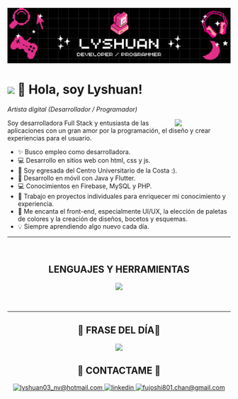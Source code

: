 <!--Banner-->
![Lyshuan Banner](https://github.com/Lyshuan20/Lyshuan20/blob/main/Banner_LyshuanNavarro.png)

<!--Header Name-->
# <img src="https://github.com/seanprashad/slackmoji/blob/master/emoji/llamas/llama-awesome-gif.gif" width="30"/> 👋 Hola, soy Lyshuan! 
*Artista digital (Desarrollador / Programador)*
<br />

<!--Imagen -->
<div>
  <img align="right" width="25%" src="https://media.giphy.com/media/ObNTw8Uzwy6KQ/giphy.gif">
</div>

<!--Start Intro-->               
<p align="left">Soy desarrolladora Full Stack y entusiasta de las aplicaciones con un gran amor por la programación, el diseño y crear experiencias para el usuario. </p>

- ✨ Busco empleo como desarrolladora.
- 💻 Desarrollo en sitios web con html, css y js.
- 🌱 Soy egresada del Centro Universitario de la Costa :).
- 📱 Desarrollo en móvil con Java y Flutter.
- 💻 Conocimientos en Firebase, MySQL y PHP.
- 🌱 Trabajo en proyectos individuales para enriquecer mi conocimiento y experiencia.
- 🎨 Me encanta el front-end, especialmente UI/UX, la elección de paletas de colores y la creación de diseños, bocetos y esquemas.
- 💡 Siempre aprendiendo algo nuevo cada día.
<!--End Intro-->

---
<br />

<!--Sección de lenguajes y herramientas-->       
<h2 align="center">LENGUAJES Y HERRAMIENTAS</h2> 
<p align="center">
<img width="500px"  src="https://skillicons.dev/icons?i=java,cs,js,html,css,flutter,bootstrap,git,github,vscode,androidstudio,firebase,mysql,php&perline=10"  />
</p>
<br />

---

<!--Dynamic Quote card updated everyday at 12 PM--> 
<h2 align="center">🌟 FRASE DEL DÍA🌟</h2>

<!--STARTS_HERE_QUOTE_CARD-->
<p align="center">
    <img src="https://readme-daily-quotes.vercel.app/api?author=Yanni&quote=Music%20is%20like%20creating%20an%20emotional%20painting.%20The%20sounds%20are%20the%20colors.&theme=dark&bg_color=011627&author_color=ffeb95">
</p>
<!--ENDS_HERE_QUOTE_CARD-->


<!--Contact Section--> 

<h2 align="center">🤝 CONTACTAME 🤝 </h2>
<div align="center">
<a href="mailto:lyshuan03_nv@hotmail.com" target="_blank">
  <img src="https://img.shields.io/badge/Email-D14836?style=for-the-badge&logo=gmail&logoColor=white" alt="lyshuan03_nv@hotmail.com" style="margin-bottom: 5px;" />
</a>
  
 <a href="https://www.linkedin.com/in/montserrat-natzumi-lyshuan-navarro-velazquez-12a679211/" target="_blank">
<img src=https://img.shields.io/badge/linkedin-%231E77B5.svg?&style=for-the-badge&logo=linkedin&logoColor=white alt=linkedin style="margin-bottom: 5px;" />
</a>
  
<a href="mailto:fujoshi801.chan@gmail.com" target="_blank">
<img src="https://img.shields.io/badge/Gmail-D14836?style=for-the-badge&logo=gmail&logoColor=white" alt=fujoshi801.chan@gmail.com mail style="margin-bottom: 5px;" />
</a>
